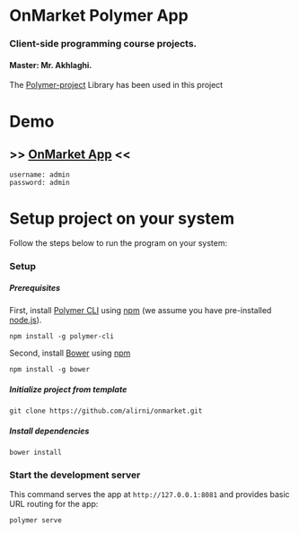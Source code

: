# OnMarket Polymer App

### Client-side programming course projects.

#### Master: Mr. Akhlaghi.

The [Polymer-project](https://www.polymer-project.org/) Library has been used in this project

# Demo

## >> [OnMarket App](https://alirni.github.io/) <<

    username: admin
    password: admin

# Setup project on your system
Follow the steps below to run the program on your system:

### Setup

##### Prerequisites

First, install [Polymer CLI](https://github.com/Polymer/polymer-cli) using
[npm](https://www.npmjs.com) (we assume you have pre-installed [node.js](https://nodejs.org)).

    npm install -g polymer-cli

Second, install [Bower](https://bower.io/) using [npm](https://www.npmjs.com)

    npm install -g bower

##### Initialize project from template

    git clone https://github.com/alirni/onmarket.git

##### Install dependencies

    bower install

### Start the development server

This command serves the app at `http://127.0.0.1:8081` and provides basic URL
routing for the app:

    polymer serve

